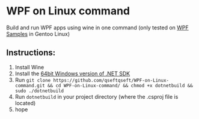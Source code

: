 # WPF on Linux command
Build and run WPF apps using wine in one command (only tested on [WPF Samples](https://github.com/microsoft/WPF-Samples "WPF Samples") in Gentoo Linux)

## Instructions:
  1. Install Wine
  2. Install the [64bit Windows version of .NET SDK](https://dotnet.microsoft.com/en-us/download/dotnet/thank-you/sdk-10.0.100-preview.6-windows-x64-installer "64bit Windows version of .NET SDK")
  3. Run ```git clone https://github.com/qseftqseft/WPF-on-Linux-command.git && cd WPF-on-Linux-command/ && chmod +x dotnetbuild && sudo ./dotnetbuild```
  4. Run ```dotnetbuild``` in your project directory (where the .csproj file is located)
  5. hope
